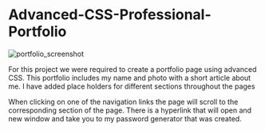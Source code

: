 # Advanced-CSS-Professional-Portfolio
![portfolio_screenshot](https://user-images.githubusercontent.com/70594281/174452605-2ab295a1-d091-4d3b-a717-068cf470d127.png)

For this project we were required to create a portfolio page using advanced CSS.
This portfolio includes my name and photo with a short article about me.
I have added place holders for different sections throughout the pages

When clicking on one of the navigation links the page will scroll to the corresponding section of the page.
There is a hyperlink that will open and new window and take you to my password generator that was created.


